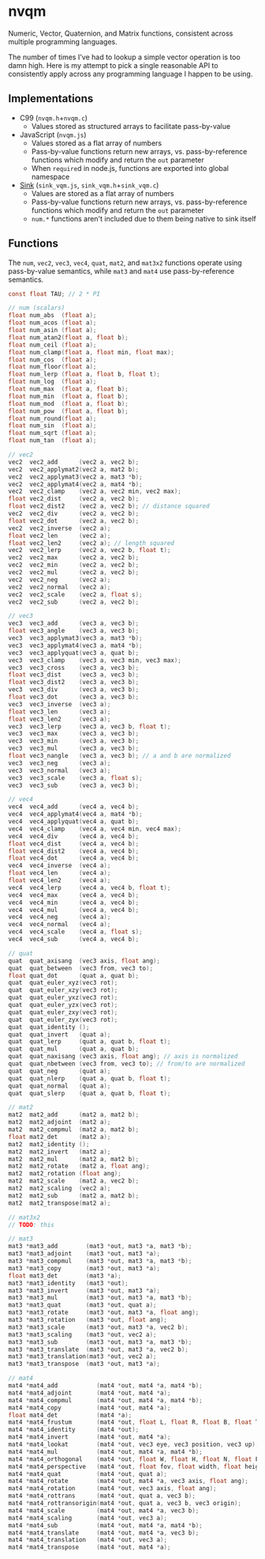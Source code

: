 nvqm
====

Numeric, Vector, Quaternion, and Matrix functions, consistent across multiple programming languages.

The number of times I've had to lookup a simple vector operation is too damn high.  Here is my
attempt to pick a single reasonable API to consistently apply across any programming language I
happen to be using.

Implementations
---------------

* C99 (`nvqm.h`+`nvqm.c`)
  * Values stored as structured arrays to facilitate pass-by-value
* JavaScript (`nvqm.js`)
  * Values stored as a flat array of numbers
  * Pass-by-value functions return new arrays, vs. pass-by-reference functions which modify and
    return the `out` parameter
  * When `require`d in node.js, functions are exported into global namespace
* [Sink](https://github.com/voidqk/sink) (`sink_vqm.js`, `sink_vqm.h`+`sink_vqm.c`)
  * Values are stored as a flat array of numbers
  * Pass-by-value functions return new arrays, vs. pass-by-reference functions which modify and
    return the `out` parameter
  * `num.*` functions aren't included due to them being native to sink itself

Functions
---------

The `num`, `vec2`, `vec3`, `vec4`, `quat`, `mat2`, and `mat3x2` functions operate using
pass-by-value semantics, while `mat3` and `mat4` use pass-by-reference semantics.

```c
const float TAU; // 2 * PI

// num (scalars)
float num_abs  (float a);
float num_acos (float a);
float num_asin (float a);
float num_atan2(float a, float b);
float num_ceil (float a);
float num_clamp(float a, float min, float max);
float num_cos  (float a);
float num_floor(float a);
float num_lerp (float a, float b, float t);
float num_log  (float a);
float num_max  (float a, float b);
float num_min  (float a, float b);
float num_mod  (float a, float b);
float num_pow  (float a, float b);
float num_round(float a);
float num_sin  (float a);
float num_sqrt (float a);
float num_tan  (float a);

// vec2
vec2  vec2_add      (vec2 a, vec2 b);
vec2  vec2_applymat2(vec2 a, mat2 b);
vec2  vec2_applymat3(vec2 a, mat3 *b);
vec2  vec2_applymat4(vec2 a, mat4 *b);
vec2  vec2_clamp    (vec2 a, vec2 min, vec2 max);
float vec2_dist     (vec2 a, vec2 b);
float vec2_dist2    (vec2 a, vec2 b); // distance squared
vec2  vec2_div      (vec2 a, vec2 b);
float vec2_dot      (vec2 a, vec2 b);
vec2  vec2_inverse  (vec2 a);
float vec2_len      (vec2 a);
float vec2_len2     (vec2 a); // length squared
vec2  vec2_lerp     (vec2 a, vec2 b, float t);
vec2  vec2_max      (vec2 a, vec2 b);
vec2  vec2_min      (vec2 a, vec2 b);
vec2  vec2_mul      (vec2 a, vec2 b);
vec2  vec2_neg      (vec2 a);
vec2  vec2_normal   (vec2 a);
vec2  vec2_scale    (vec2 a, float s);
vec2  vec2_sub      (vec2 a, vec2 b);

// vec3
vec3  vec3_add      (vec3 a, vec3 b);
float vec3_angle    (vec3 a, vec3 b);
vec3  vec3_applymat3(vec3 a, mat3 *b);
vec3  vec3_applymat4(vec3 a, mat4 *b);
vec3  vec3_applyquat(vec3 a, quat b);
vec3  vec3_clamp    (vec3 a, vec3 min, vec3 max);
vec3  vec3_cross    (vec3 a, vec3 b);
float vec3_dist     (vec3 a, vec3 b);
float vec3_dist2    (vec3 a, vec3 b);
vec3  vec3_div      (vec3 a, vec3 b);
float vec3_dot      (vec3 a, vec3 b);
vec3  vec3_inverse  (vec3 a);
float vec3_len      (vec3 a);
float vec3_len2     (vec3 a);
vec3  vec3_lerp     (vec3 a, vec3 b, float t);
vec3  vec3_max      (vec3 a, vec3 b);
vec3  vec3_min      (vec3 a, vec3 b);
vec3  vec3_mul      (vec3 a, vec3 b);
float vec3_nangle   (vec3 a, vec3 b); // a and b are normalized
vec3  vec3_neg      (vec3 a);
vec3  vec3_normal   (vec3 a);
vec3  vec3_scale    (vec3 a, float s);
vec3  vec3_sub      (vec3 a, vec3 b);

// vec4
vec4  vec4_add      (vec4 a, vec4 b);
vec4  vec4_applymat4(vec4 a, mat4 *b);
vec4  vec4_applyquat(vec4 a, quat b);
vec4  vec4_clamp    (vec4 a, vec4 min, vec4 max);
vec4  vec4_div      (vec4 a, vec4 b);
float vec4_dist     (vec4 a, vec4 b);
float vec4_dist2    (vec4 a, vec4 b);
float vec4_dot      (vec4 a, vec4 b);
vec4  vec4_inverse  (vec4 a);
float vec4_len      (vec4 a);
float vec4_len2     (vec4 a);
vec4  vec4_lerp     (vec4 a, vec4 b, float t);
vec4  vec4_max      (vec4 a, vec4 b);
vec4  vec4_min      (vec4 a, vec4 b);
vec4  vec4_mul      (vec4 a, vec4 b);
vec4  vec4_neg      (vec4 a);
vec4  vec4_normal   (vec4 a);
vec4  vec4_scale    (vec4 a, float s);
vec4  vec4_sub      (vec4 a, vec4 b);

// quat
quat  quat_axisang  (vec3 axis, float ang);
quat  quat_between  (vec3 from, vec3 to);
float quat_dot      (quat a, quat b);
quat  quat_euler_xyz(vec3 rot);
quat  quat_euler_xzy(vec3 rot);
quat  quat_euler_yxz(vec3 rot);
quat  quat_euler_yzx(vec3 rot);
quat  quat_euler_zxy(vec3 rot);
quat  quat_euler_zyx(vec3 rot);
quat  quat_identity ();
quat  quat_invert   (quat a);
quat  quat_lerp     (quat a, quat b, float t);
quat  quat_mul      (quat a, quat b);
quat  quat_naxisang (vec3 axis, float ang); // axis is normalized
quat  quat_nbetween (vec3 from, vec3 to); // from/to are normalized
quat  quat_neg      (quat a);
quat  quat_nlerp    (quat a, quat b, float t);
quat  quat_normal   (quat a);
quat  quat_slerp    (quat a, quat b, float t);

// mat2
mat2  mat2_add      (mat2 a, mat2 b);
mat2  mat2_adjoint  (mat2 a);
mat2  mat2_compmul  (mat2 a, mat2 b);
float mat2_det      (mat2 a);
mat2  mat2_identity ();
mat2  mat2_invert   (mat2 a);
mat2  mat2_mul      (mat2 a, mat2 b);
mat2  mat2_rotate   (mat2 a, float ang);
mat2  mat2_rotation (float ang);
mat2  mat2_scale    (mat2 a, vec2 b);
mat2  mat2_scaling  (vec2 a);
mat2  mat2_sub      (mat2 a, mat2 b);
mat2  mat2_transpose(mat2 a);

// mat3x2
// TODO: this

// mat3
mat3 *mat3_add        (mat3 *out, mat3 *a, mat3 *b);
mat3 *mat3_adjoint    (mat3 *out, mat3 *a);
mat3 *mat3_compmul    (mat3 *out, mat3 *a, mat3 *b);
mat3 *mat3_copy       (mat3 *out, mat3 *a);
float mat3_det        (mat3 *a);
mat3 *mat3_identity   (mat3 *out);
mat3 *mat3_invert     (mat3 *out, mat3 *a);
mat3 *mat3_mul        (mat3 *out, mat3 *a, mat3 *b);
mat3 *mat3_quat       (mat3 *out, quat a);
mat3 *mat3_rotate     (mat3 *out, mat3 *a, float ang);
mat3 *mat3_rotation   (mat3 *out, float ang);
mat3 *mat3_scale      (mat3 *out, mat3 *a, vec2 b);
mat3 *mat3_scaling    (mat3 *out, vec2 a);
mat3 *mat3_sub        (mat3 *out, mat3 *a, mat3 *b);
mat3 *mat3_translate  (mat3 *out, mat3 *a, vec2 b);
mat3 *mat3_translation(mat3 *out, vec2 a);
mat3 *mat3_transpose  (mat3 *out, mat3 *a);

// mat4
mat4 *mat4_add           (mat4 *out, mat4 *a, mat4 *b);
mat4 *mat4_adjoint       (mat4 *out, mat4 *a);
mat4 *mat4_compmul       (mat4 *out, mat4 *a, mat4 *b);
mat4 *mat4_copy          (mat4 *out, mat4 *a);
float mat4_det           (mat4 *a);
mat4 *mat4_frustum       (mat4 *out, float L, float R, float B, float T, float N, float F);
mat4 *mat4_identity      (mat4 *out);
mat4 *mat4_invert        (mat4 *out, mat4 *a);
mat4 *mat4_lookat        (mat4 *out, vec3 eye, vec3 position, vec3 up);
mat4 *mat4_mul           (mat4 *out, mat4 *a, mat4 *b);
mat4 *mat4_orthogonal    (mat4 *out, float W, float H, float N, float F);
mat4 *mat4_perspective   (mat4 *out, float fov, float width, float height, float N, float F);
mat4 *mat4_quat          (mat4 *out, quat a);
mat4 *mat4_rotate        (mat4 *out, mat4 *a, vec3 axis, float ang);
mat4 *mat4_rotation      (mat4 *out, vec3 axis, float ang);
mat4 *mat4_rottrans      (mat4 *out, quat a, vec3 b);
mat4 *mat4_rottransorigin(mat4 *out, quat a, vec3 b, vec3 origin);
mat4 *mat4_scale         (mat4 *out, mat4 *a, vec3 b);
mat4 *mat4_scaling       (mat4 *out, vec3 a);
mat4 *mat4_sub           (mat4 *out, mat4 *a, mat4 *b);
mat4 *mat4_translate     (mat4 *out, mat4 *a, vec3 b);
mat4 *mat4_translation   (mat4 *out, vec3 a);
mat4 *mat4_transpose     (mat4 *out, mat4 *a);
```
